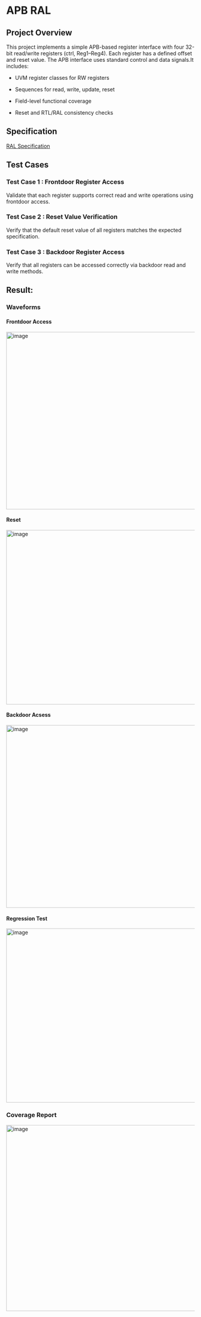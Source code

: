 # APB RAL
## Project Overview

This project implements a simple APB-based register interface with four 32-bit read/write registers (ctrl, Reg1–Reg4). Each register has a defined offset and reset value. The APB interface uses standard control and data signals.It includes:

- UVM register classes for RW registers

- Sequences for read, write, update, reset

- Field-level functional coverage

- Reset and RTL/RAL consistency checks

## Specification
[RAL Specification](https://mirafra2-my.sharepoint.com/:w:/g/personal/shreyasb_mirafra2_onmicrosoft_com/EaJ5KQykX4xGpFbweqN0TPABRn_jglwecZ1EimoOWgNttA?wdOrigin=TEAMS-MAGLEV.p2p_ns.rwc&wdExp=TEAMS-TREATMENT&wdhostclicktime=1754633041242&web=1)

## Test Cases
### Test Case 1 : Frontdoor Register Access
Validate that each register supports correct read and write operations using frontdoor access.

### Test Case 2 : Reset Value Verification
Verify that the default reset value of all registers matches the expected specification.

### Test Case 3 : Backdoor Register Access
Verify that all registers can be accessed correctly via backdoor read and write methods.

## Result:
### Waveforms
#### Frontdoor Access
<img width="1163" height="473" alt="image" src="https://github.com/user-attachments/assets/7092688f-9ff2-477c-b00f-1b2718216d0f" />

#### Reset 
<img width="1153" height="465" alt="image" src="https://github.com/user-attachments/assets/6676acfe-90ad-4cc1-a657-55d1109a3f4f" />

#### Backdoor Acsess
<img width="1108" height="487" alt="image" src="https://github.com/user-attachments/assets/7f15fe3a-aa06-4da7-9d4f-4d1e93d8b9b0" />

#### Regression Test
<img width="1143" height="464" alt="image" src="https://github.com/user-attachments/assets/960a0499-400f-426e-8310-671eb7b7ec20" />

### Coverage Report
<img width="835" height="496" alt="image" src="https://github.com/user-attachments/assets/0438814d-202d-42cd-ac69-6c5d15528ecf" />




